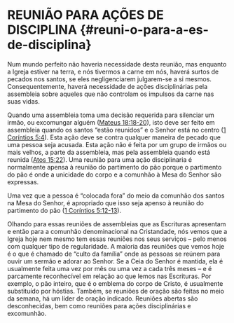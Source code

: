 # REUNIÃO PARA AÇÕES DE DISCIPLINA {#reuni-o-para-a-es-de-disciplina}

Num mundo perfeito não haveria necessidade desta reunião, mas enquanto a Igreja estiver na terra, e nós tivermos a carne em nós, haverá surtos de pecados nos santos, se eles negligenciarem julgarem-se a si mesmos. Consequentemente, haverá necessidade de ações disciplinárias pela assembleia sobre aqueles que não controlam os impulsos da carne nas suas vidas.

Quando uma assembleia toma uma decisão requerida para silenciar um irmão, ou excomungar alguém ([Mateus 18:18-20](http://bibliaonline.com.br/acf/mt/18/18-20)), isto deve ser feito em assembleia quando os santos “estão reunidos” e o Senhor está no centro ([1 Coríntios 5:4](http://bibliaonline.com.br/acf/1co/5/4)). Esta ação deve se contra qualquer maneira de pecado que uma pessoa seja acusada. Esta ação não é feita por um grupo de irmãos ou mais velhos, a parte da assembleia, mas pela assembleia quando está reunida ([Atos 15:22](http://bibliaonline.com.br/acf/atos/15/22)). Uma reunião para uma ação disciplinaria é normalmente apensa à reunião do partimento do pão porque o partimento do pão é onde a unicidade do corpo e a comunhão à Mesa do Senhor são expressas.

Uma vez que a pessoa é “colocada fora” do meio da comunhão dos santos na Mesa do Senhor, é apropriado que isso seja apenso à reunião do partimento do pão ([1 Coríntios 5:12-13](http://bibliaonline.com.br/acf/1co/5/12-13)).

Olhando para essas reuniões de assembleias que as Escrituras apresentam e então para a comunhão denominacional na Cristandade, nós vemos que a Igreja hoje nem mesmo tem essas reuniões nos seus serviços – pelo menos com qualquer tipo de regularidade. A maioria das reuniões que vemos hoje é o que é chamado de “culto da família” onde as pessoas se reúnem para ouvir um sermão e adorar ao Senhor. Se a Ceia do Senhor é mantida, ela é usualmente feita uma vez por mês ou uma vez a cada três meses – e é parcamente reconhecível em relação ao que lemos nas Escrituras. Por exemplo, o pão inteiro, que é o emblema do corpo de Cristo, é usualmente substituído por hóstias. Também, se reuniões de oração são feitas no meio da semana, há um líder de oração indicado. Reuniões abertas são desconhecidas, bem como reuniões para ações disciplinárias e excomunhão.